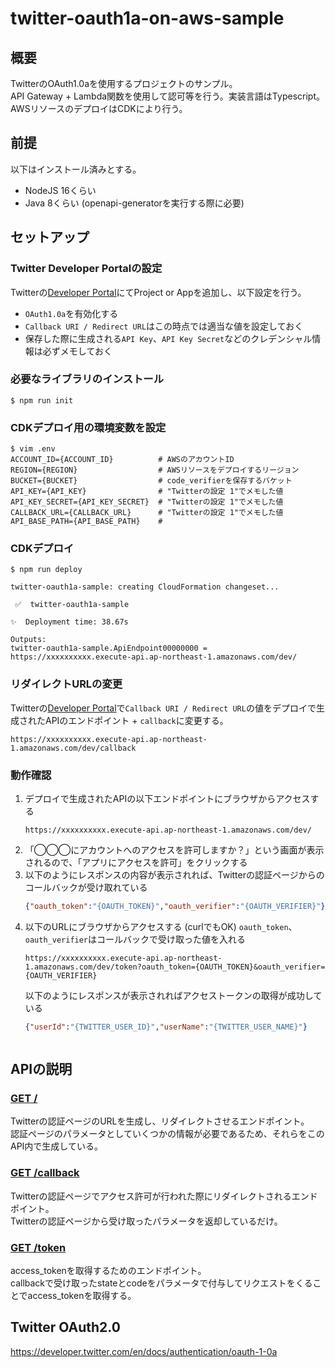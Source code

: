 # twitter-oauth1a-on-aws-sample
## 概要
TwitterのOAuth1.0aを使用するプロジェクトのサンプル。  
API Gateway + Lambda関数を使用して認可等を行う。実装言語はTypescript。  
AWSリソースのデプロイはCDKにより行う。

## 前提
以下はインストール済みとする。
- NodeJS 16くらい
- Java 8くらい (openapi-generatorを実行する際に必要)

## セットアップ
### Twitter Developer Portalの設定
Twitterの[Developer Portal](https://developer.twitter.com/en/portal/dashboard)にてProject or Appを追加し、以下設定を行う。
- `OAuth1.0a`を有効化する
- `Callback URI / Redirect URL`はこの時点では適当な値を設定しておく
- 保存した際に生成される`API Key`、`API Key Secret`などのクレデンシャル情報は必ずメモしておく

### 必要なライブラリのインストール
```
$ npm run init
```
### CDKデプロイ用の環境変数を設定
```
$ vim .env
ACCOUNT_ID={ACCOUNT_ID}          # AWSのアカウントID
REGION={REGION}                  # AWSリソースをデプロイするリージョン
BUCKET={BUCKET}                  # code_verifierを保存するバケット
API_KEY={API_KEY}                # "Twitterの設定 1"でメモした値
API_KEY_SECRET={API_KEY_SECRET}  # "Twitterの設定 1"でメモした値
CALLBACK_URL={CALLBACK_URL}      # "Twitterの設定 1"でメモした値
API_BASE_PATH={API_BASE_PATH}    # 
```
### CDKデプロイ
```
$ npm run deploy

twitter-oauth1a-sample: creating CloudFormation changeset...

 ✅  twitter-oauth1a-sample

✨  Deployment time: 38.67s

Outputs:
twitter-oauth1a-sample.ApiEndpoint00000000 = https://xxxxxxxxxx.execute-api.ap-northeast-1.amazonaws.com/dev/

```
### リダイレクトURLの変更
Twitterの[Developer Portal](https://developer.twitter.com/en/portal/dashboard)で`Callback URI / Redirect URL`の値をデプロイで生成されたAPIのエンドポイント + `callback`に変更する。  
```
https://xxxxxxxxxx.execute-api.ap-northeast-1.amazonaws.com/dev/callback
```

### 動作確認
1. デプロイで生成されたAPIの以下エンドポイントにブラウザからアクセスする
   ```
   https://xxxxxxxxxx.execute-api.ap-northeast-1.amazonaws.com/dev/
   ```
1. 「◯◯◯にアカウントへのアクセスを許可しますか？」という画面が表示されるので、「アプリにアクセスを許可」をクリックする
1. 以下のようにレスポンスの内容が表示されれば、Twitterの認証ページからのコールバックが受け取れている
   ```json
   {"oauth_token":"{OAUTH_TOKEN}","oauth_verifier":"{OAUTH_VERIFIER}"}
   ```
1. 以下のURLにブラウザからアクセスする (curlでもOK)
   `oauth_token`、`oauth_verifier`はコールバックで受け取った値を入れる
   ```
   https://xxxxxxxxxx.execute-api.ap-northeast-1.amazonaws.com/dev/token?oauth_token={OAUTH_TOKEN}&oauth_verifier={OAUTH_VERIFIER}
   ```
   以下のようにレスポンスが表示されればアクセストークンの取得が成功している
   ```json
   {"userId":"{TWITTER_USER_ID}","userName":"{TWITTER_USER_NAME}"}
   ```
   ```

## APIの説明
### [GET /](./app/api/auth/get.ts)  
Twitterの認証ページのURLを生成し、リダイレクトさせるエンドポイント。  
認証ページのパラメータとしていくつかの情報が必要であるため、それらをこのAPI内で生成している。  
  
### [GET /callback](./app/api/callback/get.ts) 
Twitterの認証ページでアクセス許可が行われた際にリダイレクトされるエンドポイント。  
Twitterの認証ページから受け取ったパラメータを返却しているだけ。
  
### [GET /token](./app/api/token/get.ts)
access_tokenを取得するためのエンドポイント。  
callbackで受け取ったstateとcodeをパラメータで付与してリクエストをくることでaccess_tokenを取得する。
  
## Twitter OAuth2.0
https://developer.twitter.com/en/docs/authentication/oauth-1-0a
